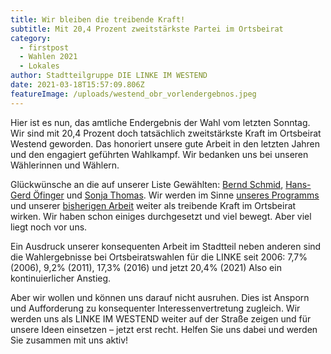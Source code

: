 ```yaml
---
title: Wir bleiben die treibende Kraft!
subtitle: Mit 20,4 Prozent zweitstärkste Partei im Ortsbeirat
category:
  - firstpost
  - Wahlen 2021
  - Lokales
author: Stadtteilgruppe DIE LINKE IM WESTEND
date: 2021-03-18T15:57:09.806Z
featureImage: /uploads/westend_obr_vorlendergebnos.jpeg
---
```

Hier ist es nun, das amtliche Endergebnis der Wahl vom letzten Sonntag. Wir sind mit 20,4 Prozent doch tatsächlich zweitstärkste Kraft im Ortsbeirat Westend geworden. Das honoriert unsere gute Arbeit in den letzten Jahren und den engagiert geführten Wahlkampf. Wir bedanken uns bei unseren Wählerinnen und Wählern. 

Glückwünsche an die auf unserer Liste Gewählten: [Bernd Schmid](https://www.linke-im-westend.de/members/bernd-schmid), [Hans-Gerd Öfinger](https://www.linke-im-westend.de/members/hans-gerd-oefinge) und [Sonja Thomas](https://www.linke-im-westend.de/members/sonja-thomas). Wir werden im Sinne [unseres Programms](https://www.linke-im-westend.de/programm-2021) und unserer [bisherigen Arbeit](https://www.linke-im-westend.de/bilanz-2016-21) weiter als treibende Kraft im Ortsbeirat wirken. Wir haben schon einiges durchgesetzt und viel bewegt. Aber viel liegt noch vor uns.

Ein Ausdruck unserer konsequenten Arbeit im Stadtteil neben anderen sind die  Wahlergebnisse bei Ortsbeiratswahlen für die LINKE seit 2006: 7,7% (2006), 9,2% (2011), 17,3% (2016) und jetzt 20,4% (2021) Also ein kontinuierlicher Anstieg. 

Aber wir wollen und können uns darauf nicht ausruhen. Dies ist Ansporn und Aufforderung zu konsequenter Interessenvertretung zugleich. Wir werden uns als LINKE IM WESTEND weiter auf der Straße zeigen und für unsere Ideen einsetzen – jetzt erst recht. Helfen Sie uns dabei und werden Sie zusammen mit uns aktiv!